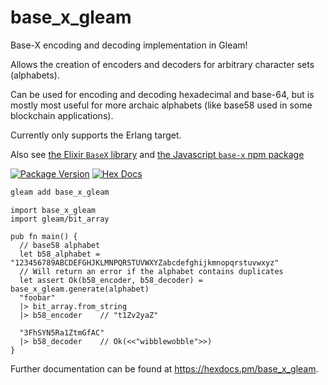 # base_x_gleam
Base-X encoding and decoding implementation in Gleam!

Allows the creation of encoders and decoders for arbitrary character sets (alphabets).

Can be used for encoding and decoding hexadecimal and base-64, but is mostly most useful for more archaic alphabets (like base58 used in some blockchain applications).

Currently only supports the Erlang target.

Also see [the Elixir `BaseX` library](https://hexdocs.pm/basex/BaseX.html) and [the Javascript `base-x` npm package](https://www.npmjs.com/package/base-x)

[![Package Version](https://img.shields.io/hexpm/v/base_x_gleam)](https://hex.pm/packages/base_x_gleam)
[![Hex Docs](https://img.shields.io/badge/hex-docs-ffaff3)](https://hexdocs.pm/base_x_gleam/)

```sh
gleam add base_x_gleam
```
```gleam
import base_x_gleam
import gleam/bit_array

pub fn main() {
  // base58 alphabet
  let b58_alphabet = "123456789ABCDEFGHJKLMNPQRSTUVWXYZabcdefghijkmnopqrstuvwxyz"
  // Will return an error if the alphabet contains duplicates
  let assert Ok(b58_encoder, b58_decoder) = base_x_gleam.generate(alphabet)
  "foobar"
  |> bit_array.from_string
  |> b58_encoder    // "t1Zv2yaZ"

  "3FhSYN5Ra1ZtmGfAC"
  |> b58_decoder    // Ok(<<"wibblewobble">>)
}
```

Further documentation can be found at <https://hexdocs.pm/base_x_gleam>.